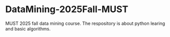 # DataMining-2025Fall-MUST
MUST 2025 fall data mining course. The respository is about python learing and basic algorithms.
